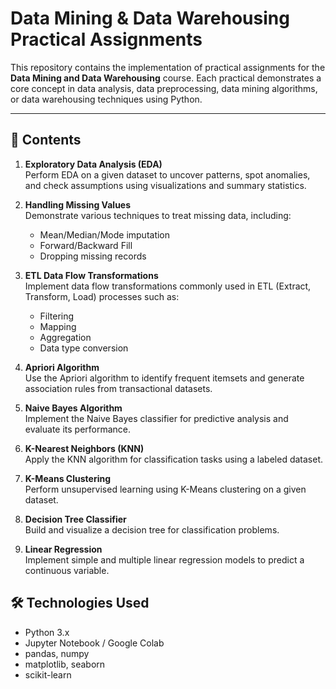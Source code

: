 # Data Mining & Data Warehousing Practical Assignments

This repository contains the implementation of practical assignments for the **Data Mining and Data Warehousing** course. Each practical demonstrates a core concept in data analysis, data preprocessing, data mining algorithms, or data warehousing techniques using Python.

---

## 📂 Contents

1. **Exploratory Data Analysis (EDA)**  
   Perform EDA on a given dataset to uncover patterns, spot anomalies, and check assumptions using visualizations and summary statistics.

2. **Handling Missing Values**  
   Demonstrate various techniques to treat missing data, including:
   - Mean/Median/Mode imputation
   - Forward/Backward Fill
   - Dropping missing records

3. **ETL Data Flow Transformations**  
   Implement data flow transformations commonly used in ETL (Extract, Transform, Load) processes such as:
   - Filtering
   - Mapping
   - Aggregation
   - Data type conversion

4. **Apriori Algorithm**  
   Use the Apriori algorithm to identify frequent itemsets and generate association rules from transactional datasets.

5. **Naive Bayes Algorithm**  
   Implement the Naive Bayes classifier for predictive analysis and evaluate its performance.

6. **K-Nearest Neighbors (KNN)**  
   Apply the KNN algorithm for classification tasks using a labeled dataset.

7. **K-Means Clustering**  
   Perform unsupervised learning using K-Means clustering on a given dataset.

8. **Decision Tree Classifier**  
   Build and visualize a decision tree for classification problems.

9. **Linear Regression**  
    Implement simple and multiple linear regression models to predict a continuous variable.

## 🛠 Technologies Used

- Python 3.x  
- Jupyter Notebook / Google Colab  
- pandas, numpy  
- matplotlib, seaborn  
- scikit-learn  
